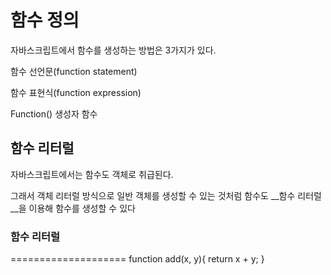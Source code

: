 
# 함수 정의

자바스크립트에서 함수를 생성하는 방법은 3가지가 있다.

함수 선언문(function statement)

함수 표현식(function expression)

Function() 생성자 함수


## 함수 리터럴

자바스크립트에서는 함수도 객체로 취급된다. 

그래서 객체 리터럴 방식으로 일반 객체를 생성할 수 있는 것처럼 함수도 __함수 리터럴__을 이용해 함수를 생성할 수 있다


### 함수 리터럴
====================
function add(x, y){
	return x + y;
}
